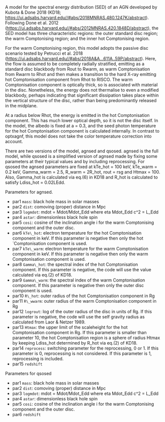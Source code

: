 
A model for the spectral energy distribution (SED) of an AGN developed
by Kubota & Done 2018 (KD18;
https://ui.adsabs.harvard.edu//#abs/2018MNRAS.480.1247K/abstract).
Following Done et al. 2012
(https://ui.adsabs.harvard.edu//#abs/2012MNRAS.420.1848D/abstract),
the SED model has three characteristic regions: the outer standard
disc region; the warm Comptonising region; and the inner hot
Comptonising region.

For the warm Comptonising region, this model adopts the passive disc
scenario tested by Petrucci et al. 2018
(https://ui.adsabs.harvard.edu//#abs/2018A&A...611A..59P/abstract). Here,
the flow is assumed to be completely radially stratified, emitting as
a standard disc blackbody from Rout to Rwarm, as warm Comptonisation
from Rwarm to Rhot and then makes a transition to the hard X-ray
emitting hot Comptonisation component from Rhot to RISCO. The warm
Comptonisation component is optically thick, so is associated with
material in the disc. Nonetheless, the energy does not thermalise to
even a modified blackbody, perhaps indicating that significant
dissipation takes place within the vertical structure of the disc,
rather than being predominantly released in the midplane.

At a radius below Rhot, the energy is emitted in the hot
Comptonisation component. This has much lower optical depth, so it is
not the disc itself. In the model, the albedo is fixed at a = 0.3, and
the seed photon temperature for the hot Comptonisation component is
calculated internally. In contrast to optxagnf, this model does not
take the color temperature correction into account.

There are two versions of the model, agnsed and qsosed. agnsed is the
full model, while qsosed is a simplified version of agnsed made by
fixing some parameters at their typical values and by including
reprocessing.  For qsosed the agnsed parameters are fixed at kTe\_hot =
100 keV, kTe\_warm = 0.2 keV, Gamma\_warm = 2.5, R\_warm = 2R\_hot, rout = rsg
and Htmax = 100. Also, Gamma\_hot is calculated via eq.(6) in KD18 and R\_hot
is calculated to satisfy Ldiss\_hot = 0.02LEdd.


Parameters for agnsed.

- par1     `mass`: black hole mass in solar masses
- par2     `dist`: comoving (proper) distance in Mpc
- par3     `logmdot`: mdot = Mdot/Mdot\_Edd where eta Mdot\_Edd c^2 = L\_Edd
- par4     `astar`: dimensionless black hole spin
- par5     `cosi`: cosine of the inclination angle i for the warm Comptonising component and the outer disc.
- par6     `kTe\_hot`: electron temperature for the hot Comptonisation component in keV. If this parameter is negative then only the
  	   hot `Comptonisation component is used.
- par7     `kTe\_warm`: electron temperature for the warm Comptonisation component in keV. If this parameter is negative then only the warm Comptonisation component is used.
- par8     `Gamma\_hot`: the spectral index of the hot Comptonisation component. If this parameter is negative, the code will use the value calculated via eq.(2) of KD18.
- par9     `Gamma\_warm`: the spectral index of the warm Comptonisation component. If this parameter is negative then only the outer disc component is used.
- par10    `R\_hot`: outer radius of the hot Comptonisation component in Rg
- par11    `R\_wwarm`: outer radius of the warm Comptonisation component in Rg
- par12    `logrout`: log of the outer radius of the disc in units of Rg. If this parameter is negative, the code will use the self gravity radius as calculated from Laor & Netzer 1989.
- par13    `Htmax`: the upper limit of the scaleheight for the hot Comptonisation component in Rg. If this parameter is smaller than parameter 10, the hot Comptonisation region is a sphere of radius Htmax by keeping Ldiss\_hot determined by R\_hot via eq.(2) of KD18.
- par14    `reprocess`: switching parameter for the reprocessing, 0 or 1. If this parameter is 0, reprocessing is not considered. If this parameter is 1, reprocessing is included.
- par15    `redshift`


Parameters for qsosed

- par1     `mass`: black hole mass in solar masses
- par2     `dist`: comoving (proper) distance in Mpc
- par3     `logmdot`: mdot = Mdot/Mdot\_Edd where eta Mdot\_Edd c^2 = L\_Edd
- par4     `astar`: dimensionless black hole spin
- par5     `cosi`: cosine of the inclination angle i for the warm Comptonising component and the outer disc.
- par6     `redshift`
